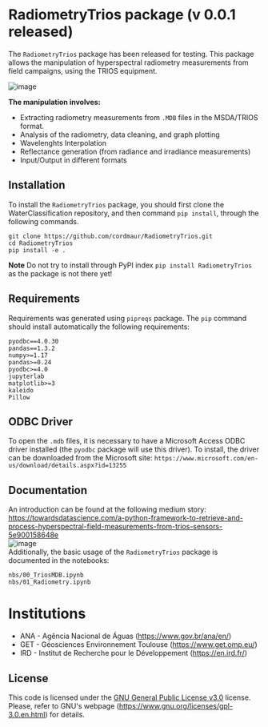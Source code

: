 # RadiometryTrios package (v 0.0.1 released)
The `RadiometryTrios` package has been released for testing. 
This package allows the manipulation of hyperspectral radiometry measurements from field campaigns, using the TRIOS equipment. 

![image](https://user-images.githubusercontent.com/19617404/136028825-0f6d026d-9398-4bab-aed0-96d30a1b93b5.png)

<b>The manipulation involves:</b>
* Extracting radiometry measurements from `.MDB` files in the MSDA/TRIOS format.
* Analysis of the radiometry, data cleaning, and graph plotting
* Wavelenghts Interpolation
* Reflectance generation (from radiance and irradiance measurements)
* Input/Output in different formats

## Installation
To install the `RadiometryTrios` package, you should first clone the WaterClassification repository, and then command `pip install`, through the following commands. 
```
git clone https://github.com/cordmaur/RadiometryTrios.git
cd RadiometryTrios
pip install -e .
```

<b>Note</b> Do not try to install through PyPI index `pip install RadiometryTrios` as the package is not there yet! <br>

## Requirements
Requirements was generated using `pipreqs` package.
The `pip` command should install automatically the following requirements:
```
pyodbc==4.0.30
pandas==1.3.2
numpy>=1.17
pandas>=0.24
pyodbc>=4.0
jupyterlab
matplotlib>=3
kaleido
Pillow
```

## ODBC Driver
To open the `.mdb` files, it is necessary to have a Microsoft Access ODBC driver installed (the `pyodbc` package will use this driver). To install, the driver can be downloaded from the Microsoft site:
```https://www.microsoft.com/en-us/download/details.aspx?id=13255```

## Documentation
An introduction can be found at the following medium story:<br>
https://towardsdatascience.com/a-python-framework-to-retrieve-and-process-hyperspectral-field-measurements-from-trios-sensors-5e900158648e
<br>
![image](https://user-images.githubusercontent.com/19617404/136195985-ccf15c25-b54a-43c9-a327-c5b8a5e74ca9.png)
<br>
Additionally, the basic usage of the `RadiometryTrios` package is documented in the notebooks: <br>
```
nbs/00_TriosMDB.ipynb
nbs/01_Radiometry.ipynb
```


# Institutions
* ANA - Agência Nacional de Águas (https://www.gov.br/ana/en/)
* GET - Géosciences Environnement Toulouse (https://www.get.omp.eu/)
* IRD - Institut de Recherche pour le Développement (https://en.ird.fr/)

## License
This code is licensed under the [GNU General Public License v3.0](https://github.com/cordmaur/WaterDetect/blob/master/LICENSE) license. Please, refer to GNU's webpage  (https://www.gnu.org/licenses/gpl-3.0.en.html) for details.
